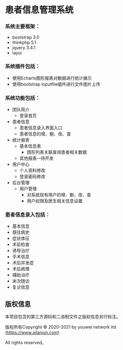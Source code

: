 
患者信息管理系统
===============

### 系统主要框架：
 + bootstrap 3.0
 + thinkphp 5.1
 + jquery 3.4.1
 + layui

### 系统插件包括：
 + 使用Echarts图形报表对数据进行统计展示
 + 使用bootstrap inputfile插件进行文件图片上传
   
### 系统功能包括：

 + 团队简介
   - 登录首页
 + 患者信息
   - 患者信息录入界面入口
   - 患者信息的增、删、改、查
 + 统计报表
   - 基本信息表
      - 图形列表关联查询患者相关数据
   - 其他报表--待开发
 + 用户中心
   - 个人资料修改
   - 登录密码修改
 + 后台管理
   - 用户管理
      - 对系统现有用户的增、删、改、查
      - 用户权限及医生相关信息设置

### 患者信息录入包括：

 + 基本信息
 + 既往病史
 + 症状体征
 + 术前检查
 + 诱导治疗
 + 手术信息
 + 术后并发症
 + 术后病理
 + 辅助治疗
 + 末次随访
 + 复诊信息



## 版权信息


本项目包含的第三方源码和二进制文件之版权信息另行标注。

版权所有Copyright © 2020-2021 by youwei network ltd (https://www.ailaiyun.com)

All rights reserved。


